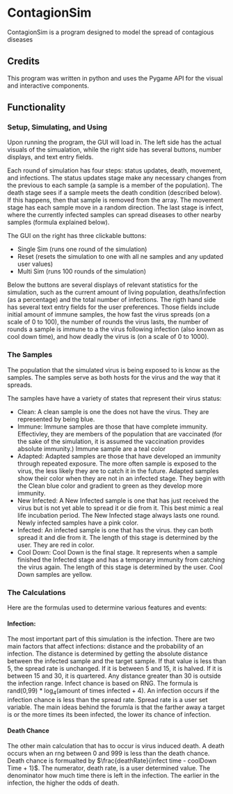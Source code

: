 # ContagionSim
 
<p> ContagionSim is a program designed to model the spread of contagious diseases </p>

<h2> Credits </h2>
<p> This program was written in python and uses the Pygame API for the visual and interactive components. </p>
 
<h2> Functionality </h2>
<h3> Setup, Simulating, and Using </h3>
<p> Upon running the program, the GUI will load in. The left side has the actual visuals of the simualation, while the right side has several buttons, number displays, and text entry fields.</p>
<p> Each round of simulation has four steps: status updates, death, movement, and infections. The status updates stage make any necessary changes from the previous to each sample (a sample is a member of the population). The death stage sees if a sample meets the death condition (described below). If this happens, then that sample is removed from the array. The movement stage has each sample move in a random direction. The last stage is infect, where the currently infected samples can spread diseases to other nearby samples (formula explained below). </p>

<p>The GUI on the right has three clickable buttons: </p>
<ul>
 <li> Single Sim (runs one round of the simulation) </li>
 <li> Reset (resets the simulation to one with all ne samples and any updated user values) </li>
 <li> Multi Sim (runs 100 rounds of the simulation) </li>
</ul>

<p> Below the buttons are several displays of relevant statistics for the simulation, such as the current amount of living population, deaths/infection (as a percentage) and the total number of infections. The rigth hand side has several text entry fields for the user preferences. Those fields include initial amount of immune samples, the how fast the virus spreads (on a scale of 0 to 100), the number of rounds the virus lasts, the number of rounds a sample is immune to a the virus following infection (also known as cool down time), and how deadly the virus is (on a scale of 0 to 1000).
 
<h3> The Samples </h3>
<p> The population that the simulated virus is being exposed to is know as the samples. The samples serve as both hosts for the virus and the way that it spreads. </p>
<p> The samples have have a variety of states that represent their virus status: </p>
<ul>
 <li> Clean: A clean sample is one the does not have the virus. They are represented by being blue. </li>
 <li> Immune: Immune samples are those that have complete immunity. Effectivley, they are members of the population that are vaccinated (for the sake of the simulation, it is assumed the vaccination provides absolute immunity.) Immune sample are a teal color  </li>
 <li> Adapted: Adapted samples are those that have developed an immunity through repeated exposure. The more often sample is exposed to the virus, the less likely they are to catch it in the future. Adapted samples show their color when they are not in an infected stage. They begin with the Clean blue color and gradient to green as they develop more immunity. </li>
 <li>New Infected: A New Infected sample is one that has just received the virus but is not yet able to spread it or die from it. This best mimic a real life incubation period. The New Infected stage always lasts one round. Newly infected samples have a pink color. </li>
 <li>Infected: An infected sample is one that has the virus. they can both spread it and die from it. The length of this stage is determined by the user. They are red in color. </li>
 <li>Cool Down: Cool Down is the final stage. It represents when a sample finished the Infected stage and has a temporary immunity from catching the virus again. The length of this stage is determined by the user. Cool Down samples are yellow. </li>
</ul>
<h3> The Calculations </h3>
<p> Here are the formulas used to determine various features and events: </p>
<h4> Infection: </h4>
<p> The most important part of this simulation is the infection. There are two main factors that affect infections: distance and the probability of an infection. The distance is determined by getting the absolute distance between the infected sample and the target sample. If that value is less than 5, the spread rate is unchanged. If it is between 5 and 15, it is halved. If it is between 15 and 30, it is quartered. Any distance greater than 30 is outside the infection range. Infect chance is based on RNG. The formula is rand(0,99) * log<sub>4</sub>(amount of times infected + 4). An infection occurs if the infection chance is less than the spread rate. Spread rate is a user set variable. The main ideas behind the forumla is that the farther away a target is or the more times its been infected, the lower its chance of infection.</p>
<h4> Death Chance </h4>
<p> The other main calculation that has to occur is virus induced death. A death occurs when an rng between 0 and 999 is less than the death chance. Death chance is formualted by $\frac{deathRate}{infect time - coolDown Time + 1}$. The numerator, death rate, is a user determined value. The denominator how much time there is left in the infection. The earlier in the infection, the higher the odds of death. </p>
